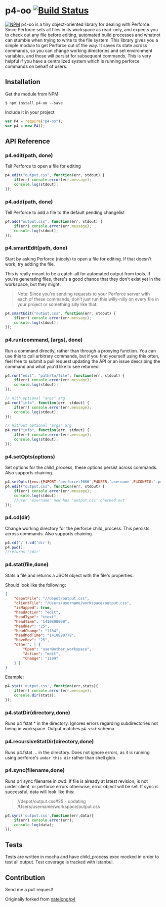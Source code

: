 # p4-oo [![Build Status](https://travis-ci.org/gcochard/p4-oo.svg)](https://travis-ci.org/gcochard/p4-oo)
[![NPM](https://nodei.co/npm/p4-oo.png?compact=true)](https://nodei.co/npm/p4-oo/)
p4-oo is a tiny object-oriented library for dealing with Perforce. Since Perforce sets all files in its workspace as read-only, and expects you to check out any file before editing, automated build processes and whatnot can stumble when trying to write to the file system. This library gives you a simple module to get Perforce out of the way. It saves its state across commands, so you can change working directories and set environment variables, and those will persist for subsequent commands. This is very helpful if you have a centralized system which is running perforce commands on behalf of users.

## Installation
Get the module from NPM
```shell
$ npm install p4-oo --save
```
Include it in your project
```js
var P4 = require("p4-oo");
var p4 = new P4();
```

## API Reference
### p4.edit(path, done)
Tell Perforce to open a file for editing
```js
p4.edit("output.css", function(err, stdout) {
    if(err) console.error(err.message);
    console.log(stdout);
});
```

### p4.add(path, done)
Tell Perforce to add a file to the default pending changelist
```js
p4.add("output.css", function(err, stdout) {
    if(err) console.error(err.message);
    console.log(stdout);
});
```

### p4.smartEdit(path, done)
Start by asking Perforce (nicely) to open a file for editing. If that doesn't work, try adding the file.

This is really meant to be a catch-all for automated output from tools. If you're generating files, there's a good chance that they don't exist yet in the workspace, but they might.

>Note: Since you're sending requests to your Perforce server with each of these commands, don't just run this willy-nilly on every file in your project or something silly like that.

```js
p4.smartEdit("output.css", function(err, stdout) {
    if(err) console.error(err.message);
    console.log(stdout);
});
```

### p4.run(command, [args], done)
Run a command directly, rather than through a proxying function. You can use this to call arbitrary commands, but if you find yourself using this often, feel free to submit a pull request updating the API or an issue describing the command and what you'd like to see returned.

```js
p4.run("edit", "path/to/file", function(err, stdout) {
    if(err) console.error(err.message);
    console.log(stdout);
});

// With optional "args" arg
p4.run("info", function(err, stdout) {
    if(err) console.error(err.message);
    console.log(stdout);
});

// Without optional "args" arg
p4.run("info", function(err, stdout) {
    if(err) console.error(err.message);
    console.log(stdout);
});
```

### p4.setOpts(options)
Set options for the child_process, these options persist across commands.
Also supports chaining.

```js
p4.setOpts({env:{P4PORT:'perforce:1666',P4USER:'username',P4CONFIG:'.p4config'}});
p4.edit("output.css", function(err, stdout) {
    if(err) console.error(err.message);
    console.log(stdout);
    //user 'username' now has 'output.css' checked out
});
```

### p4.cd(dir)
Change working directory for the perforce child_process. This persists across commands.
Also supports chaining.

```js
p4.cd('/').cd('dir');
p4.pwd();
//returns '/dir'
```

### p4.stat(file,done)
Stats a file and returns a JSON object with the file's properties.

Should look like the following:

```json
{ 
    "depotFile": "//depot/output.css",
    "clientFile": "/Users/username/workspace/output.css",
    "isMapped": true,
    "headAction": "edit",
    "headType": "xtext",
    "headTime": "1410890900",
    "headRev": "25",
    "headChange": "1184",
    "headModTime": "1410890778",
    "haveRev": "25",
    "other": [ { 
        "Open": "user@other_workspace",
        "Action": "edit",
        "Change": "1189" 
    } ] 
}
```

Example:
```js
p4.stat('output.css', function(err,stats){
    if(err) console.error(err.message);
    console.dir(stats);
});
```

### p4.statDir(directory,done)
Runs p4 fstat * in the directory. Ignores errors regarding subdirectories not being in workspace. Output matches `p4.stat` schema.

### p4.recursiveStatDir(directory,done)
Runs p4.fstat ... in the directory. Does not ignore errors, as it is running using perforce's `under this dir` rather than shell glob.

### p4.sync(filename,done)
Runs p4 sync filename in cwd.
If file is already at latest revision, is not under client, or perforce errors otherwise, error object will be set.
If sync is successful, data will look like this:

> //depot/output.css#25 - updating /Users/username/workspace/output.css

```js
p4.sync('output.css',function(err,data){
    if(err) console.error(err);
    console.log(data);
});
```

## Tests
Tests are written in mocha and have child_process.exec mocked in order to test all output. Test coverage is tracked with istanbul.

## Contribution
Send me a pull request!

Originally forked from [natelong/p4](https://github.com/natelong/p4)
